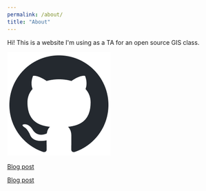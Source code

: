 ```yaml
---
permalink: /about/
title: "About"
---
```


Hi! This is a website I'm using as a TA for an open source GIS class.

![GitHub logo](/../assets/images/github-mark.png)

[Blog post](https://liam-w-smith.github.io/test_website/blog/gis-science/)

[Blog post](/../posts/2023-09-14-gis-science)
